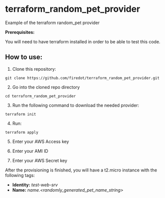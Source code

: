# terraform_random_pet_provider
Example of the terraform random_pet provider

**Prerequisites:**

You will need to have terraform installed in order to be able to test this code. 


## How to use: 

1. Clone this repository: 

```
git clone https://github.com/firedot/terraform_random_pet_provider.git
```

2. Go into the cloned repo directory 

```
cd terraform_random_pet_provider
```

3. Run the following command to download the needed provider: 

```
terraform init
```

4. Run: 

```
terraform apply
```

5. Enter your AWS Access key 

6. Enter your AMI ID

7. Enter your AWS Secret key

After the provisioning is finished, you will have a t2.micro instance with the following tags: 

 * **Identity:**  *test-web-srv*
 * **Name:**  *name.<randomly_generated_pet_name_string>*

